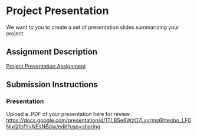 # Project Presentation
We want to you to create a set of presentation slides summarizing your project.

## Assignment Description
[Project Presentation Assignment](https://education.launchcode.org/liftoff/modules/assignments/project-presentation)

## Submission Instructions

### Presentation
Upload a .PDF of your presentation here for review.
https://docs.google.com/presentation/d/1TLBSe6WzO7Lyyrms6hteqbo_LF0NjxQ1bfYvNEsNBdw/edit?usp=sharing